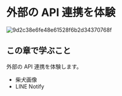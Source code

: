 # 外部の API 連携を体験

![9d2c38e6fe48e61528f6b2d34370768f](https://i.gyazo.com/9d2c38e6fe48e61528f6b2d34370768f.png)

## この章で学ぶこと

外部の API 連携を体験します。

- 柴犬画像
- LINE Notify